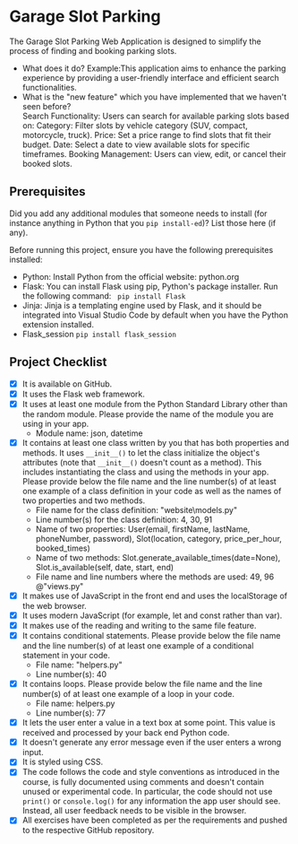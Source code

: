 # Garage Slot Parking

The Garage Slot Parking Web Application is designed to simplify the process of finding and booking parking slots.
- What does it do? 
  Example:This application aims to enhance the parking experience by providing a user-friendly interface and efficient search functionalities.
- What is the "new feature" which you have implemented that we haven't seen before?  
  Search Functionality: Users can search for available parking slots based on:
  Category: Filter slots by vehicle category (SUV, compact, motorcycle, truck).
  Price: Set a price range to find slots that fit their budget.
  Date: Select a date to view available slots for specific timeframes.
  Booking Management: Users can view, edit, or cancel their booked slots.

## Prerequisites
Did you add any additional modules that someone needs to install (for instance anything in Python that you `pip install-ed`)? 
List those here (if any).

Before running this project, ensure you have the following prerequisites installed:

- Python: Install Python from the official website: python.org
- Flask: You can install Flask using pip, Python's package installer. Run the following command:
` pip install Flask`
- Jinja: Jinja is a templating engine used by Flask, and it should be integrated into Visual Studio Code by default when you have the Python extension installed.
- Flask_session
`pip install flask_session`

## Project Checklist
- [x] It is available on GitHub.
- [x] It uses the Flask web framework.
- [x] It uses at least one module from the Python Standard Library other than the random module.
      Please provide the name of the module you are using in your app.
  - Module name: json, datetime
- [x] It contains at least one class written by you that has both properties and methods. It uses `__init__()` to let the class initialize the object's attributes (note that `__init__()` doesn't count as a method). This includes instantiating the class and using the methods in your app. Please provide below the file name and the line number(s) of at least one example of a class definition in your code as well as the names of two properties and two methods.
  - File name for the class definition: "website\models.py"
  - Line number(s) for the class definition: 4, 30, 91
  - Name of two properties: User(email, firstName, lastName, phoneNumber, password), Slot(location, category, price_per_hour, booked_times)
  - Name of two methods: Slot.generate_available_times(date=None), Slot.is_available(self, date, start, end)
  - File name and line numbers where the methods are used: 49, 96 @"views.py"
- [x] It makes use of JavaScript in the front end and uses the localStorage of the web browser.
- [x] It uses modern JavaScript (for example, let and const rather than var).
- [x] It makes use of the reading and writing to the same file feature.
- [x] It contains conditional statements. Please provide below the file name and the line number(s) of at least
      one example of a conditional statement in your code.
  - File name: "helpers.py"
  - Line number(s): 40
- [x] It contains loops. Please provide below the file name and the line number(s) of at least
      one example of a loop in your code.
  - File name: helpers.py
  - Line number(s): 77
- [x] It lets the user enter a value in a text box at some point.
      This value is received and processed by your back end Python code.
- [x] It doesn't generate any error message even if the user enters a wrong input.
- [x] It is styled using CSS.
- [x] The code follows the code and style conventions as introduced in the course, is fully documented using comments and doesn't contain unused or experimental code.
      In particular, the code should not use `print()` or `console.log()` for any information the app user should see. Instead, all user feedback needs to be visible in the browser.
- [x] All exercises have been completed as per the requirements and pushed to the respective GitHub repository.
